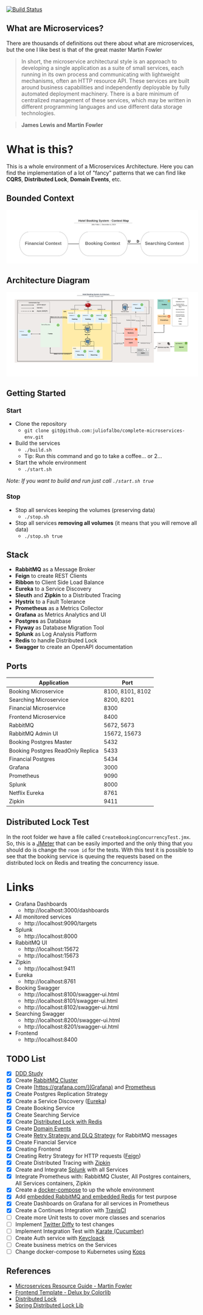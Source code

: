 [![Build Status](https://travis-ci.org/juliofalbo/complete-microservices-env.svg?branch=master)](https://travis-ci.org/juliofalbo/complete-microservices-env)

## What are Microservices?

There are thousands of definitions out there about what are microservices, but the one I like best is that of the great master Martin Fowler

> In short, the microservice architectural style is an approach to developing a single application as a suite of small services, each running in its own process and communicating with lightweight mechanisms, often an HTTP resource API. These services are built around business capabilities and independently deployable by fully automated deployment machinery. There is a bare minimum of centralized management of these services, which may be written in different programming languages and use different data storage technologies.
    
>**James Lewis and Martin Fowler**

# What is this?
This is a whole environment of a Microservices Architecture. Here you can find the implementation of a lot of "fancy" patterns that we can find like **CQRS**, **Distributed Lock**, **Domain Events**, etc.

## Bounded Context
![ContextMap.png](ContextMap.png)


## Architecture Diagram
![HotelBookingSystemArchitecture.png](HotelBookingSystemArchitecture.png)

## Getting Started

### Start
- Clone the repository
  - `git clone git@github.com:juliofalbo/complete-microservices-env.git`
- Build the services
  - `./build.sh`
  - Tip: Run this command and go to take a coffee... or 2...
- Start the whole environment
  - `./start.sh`
  
_Note: If you want to build and run just call `./start.sh true`_

### Stop
- Stop all services keeping the volumes (preserving data)
  - `./stop.sh` 
- Stop all services **removing all volumes** (it means that you will remove all data)
  - `./stop.sh true`


## Stack
- **RabbitMQ** as a Message Broker
- **Feign** to create REST Clients
- **Ribbon** to Client Side Load Balance
- **Eureka** to a Service Discovery
- **Sleuth** and **Zipkin** to a Distributed Tracing
- **Hystrix** to a Fault Tolerance
- **Prometheus** as a Metrics Collector
- **Grafana** as Metrics Analytics and UI
- **Postgres** as Database
- **Flyway** as Database Migration Tool
- **Splunk** as Log Analysis Platform
- **Redis** to handle Distributed Lock
- **Swagger** to create an OpenAPI documentation

## Ports

|     Application       |     Port          |
| ------------- | ------------- |
| Booking Microservice | 8100, 8101, 8102  |
| Searching Microservice | 8200, 8201 |
| Financial Microservice | 8300 |
| Frontend Microservice | 8400 |
| RabbitMQ | 5672, 5673 |
| RabbitMQ Admin UI | 15672, 15673 |
| Booking Postgres Master | 5432 |
| Booking Postgres ReadOnly Replica| 5433 |
| Financial Postgres | 5434 |
| Grafana | 3000 |
| Prometheus | 9090 |
| Splunk | 8000 |
| Netflix Eureka | 8761 |
| Zipkin | 9411 |

## Distributed Lock Test
In the root folder we have a file called `CreateBookingConcurrencyTest.jmx`. So, this is a [JMeter](https://jmeter.apache.org/) that can be easily imported and the only thing that you should do is change the `room id` for the tests.
With this test it is possible to see that the booking service is queuing the requests based on the distributed lock on Redis and treating the concurrency issue.  

# Links
- Grafana Dashboards
  - http://localhost:3000/dashboards
- All monitored services
  - http://localhost:9090/targets
- Splunk
  - http://localhost:8000
- RabbitMQ UI
  - http://localhost:15672
  - http://localhost:15673
- Zipkin
  - http://localhost:9411
- Eureka
  - http://localhost:8761
- Booking Swagger
  - http://localhost:8100/swagger-ui.html
  - http://localhost:8101/swagger-ui.html
  - http://localhost:8102/swagger-ui.html
- Searching Swagger
  - http://localhost:8200/swagger-ui.html
  - http://localhost:8201/swagger-ui.html
- Frontend
  - http://localhost:8400
 
## TODO List

- [x] [DDD Study](https://medium.com/tradeshift-engineering/my-vision-as-a-software-engineer-about-ddd-domain-driven-design-2f36ec18a1ec)
- [x] Create [RabbitMQ Cluster](https://www.rabbitmq.com/clustering.html)
- [x] Create [https://grafana.com/](Grafana) and [Prometheus](https://prometheus.io/)
- [x] Create Postgres Replication Strategy
- [x] Create a Service Discovery ([Eureka](https://www.baeldung.com/spring-cloud-netflix-eureka))
- [x] Create Booking Service
- [x] Create Searching Service
- [x] Create [Distributed Lock with Redis](https://redis.io/topics/distlock)
- [x] Create [Domain Events](https://medium.com/tradeshift-engineering/my-vision-as-a-software-engineer-about-ddd-domain-driven-design-part-2-973bcf5a9848)
- [x] Create [Retry Strategy and DLQ Strategy](https://github.com/Tradeshift/spring-rabbitmq-tuning/wiki/Queues-Strategy) for RabbitMQ messages
- [x] Create Financial Service
- [x] Creating Frontend
- [x] Creating Retry Strategy for HTTP requests ([Feign](https://spring.io/projects/spring-cloud-openfeign))
- [x] Create Distributed Tracing with [Zipkin](https://zipkin.io/)
- [x] Create and Integrate [Splunk](https://www.splunk.com/) with all Services
- [x] Integrate Prometheus with: RabbitMQ Cluster, All Postgres containers, All Services containers, Zipkin
- [x] Create a [docker-compose](https://docs.docker.com/compose/) to up the whole environment
- [x] Add [embedded RabbitMQ and embedded Redis](https://github.com/testcontainers/testcontainers-spring-boot) for test purpose
- [x] Create Dashboards on Grafana for all services in Prometheus
- [x] Create a Continues Integration with [TravisCI](https://travis-ci.org/)
- [ ] Create more Unit tests to cover more classes and scenarios
- [ ] Implement [Twitter Diffy](https://github.com/twitter/diffy) to test changes
- [ ] Implement Integration Test with [Karate (Cucumber)](https://github.com/intuit/karate)
- [ ] Create Auth service with [Keycloack](https://www.keycloak.org/)
- [ ] Create business metrics on the Services
- [ ] Change docker-compose to Kubernetes using [Kops](https://github.com/kubernetes/kops)

## References

- [Microservices Resource Guide - Martin Fowler](https://martinfowler.com/microservices/)
- [Frontend Template - Delux by Colorlib](https://colorlib.com/wp/template/deluxe/)
- [Distributed Lock](https://redis.io/topics/distlock)
- [Spring Distributed Lock Lib](https://github.com/alturkovic/distributed-lock)